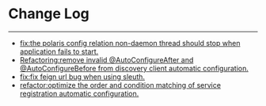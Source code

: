 # Change Log
---

- [fix:the polaris config relation non-daemon thread should stop when application fails to start.](https://github.com/Tencent/spring-cloud-tencent/pull/1110)
- [Refactoring:remove invalid @AutoConfigureAfter and @AutoConfigureBefore from discovery client automatic configuration.](https://github.com/Tencent/spring-cloud-tencent/pull/1118)
- [fix:fix feign url bug when using sleuth.](https://github.com/Tencent/spring-cloud-tencent/pull/1119)
- [refactor:optimize the order and condition matching of service registration automatic configuration.](https://github.com/Tencent/spring-cloud-tencent/pull/1133)
